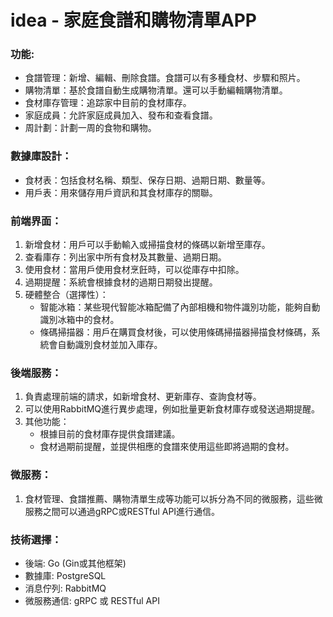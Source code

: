 # idea -  家庭食譜和購物清單APP

### 功能:
- 食譜管理：新增、編輯、刪除食譜。食譜可以有多種食材、步驟和照片。
- 購物清單：基於食譜自動生成購物清單。還可以手動編輯購物清單。
- 食材庫存管理：追踪家中目前的食材庫存。
- 家庭成員：允許家庭成員加入、發布和查看食譜。
- 周計劃：計劃一周的食物和購物。

### 數據庫設計：
- 食材表：包括食材名稱、類型、保存日期、過期日期、數量等。
- 用戶表：用來儲存用戶資訊和其食材庫存的關聯。

### 前端界面：
1. 新增食材：用戶可以手動輸入或掃描食材的條碼以新增至庫存。
2. 查看庫存：列出家中所有食材及其數量、過期日期。
3. 使用食材：當用戶使用食材烹飪時，可以從庫存中扣除。
4. 過期提醒：系統會根據食材的過期日期發出提醒。
5. 硬體整合（選擇性）：
    - 智能冰箱：某些現代智能冰箱配備了內部相機和物件識別功能，能夠自動識別冰箱中的食材。
    - 條碼掃描器：用戶在購買食材後，可以使用條碼掃描器掃描食材條碼，系統會自動識別食材並加入庫存。

### 後端服務：
1. 負責處理前端的請求，如新增食材、更新庫存、查詢食材等。
2. 可以使用RabbitMQ進行異步處理，例如批量更新食材庫存或發送過期提醒。
3. 其他功能：
    - 根據目前的食材庫存提供食譜建議。
    - 食材過期前提醒，並提供相應的食譜來使用這些即將過期的食材。

### 微服務：
1. 食材管理、食譜推薦、購物清單生成等功能可以拆分為不同的微服務，這些微服務之間可以通過gRPC或RESTful API進行通信。

### 技術選擇：
 - 後端: Go (Gin或其他框架)
 - 數據庫: PostgreSQL
 - 消息佇列: RabbitMQ
 - 微服務通信: gRPC 或 RESTful API